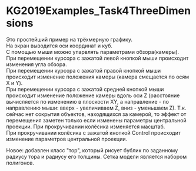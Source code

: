 # KG2019Examples_Task4ThreeDimensions
Это простейший пример на трёхмерную графику.  
На экран выводится оси координат и куб.  
С помощью мыши можно упарвлять параметрами обзора(камеры).  
При перемещении курсора с зажатой левой кнопкой мыши происходит изменения угла обзора.  
При перемещении курсора с зажатой правой кнопкой мыши происходит изменение положения камеры (камера смещается по осям X и Y).  
При перемещении курсора с зажатой средней кнопкой мыши происходит изменение положение камеры вдоль оси Z (расстояние вычисляется по изменению в плоскости XY, а направление - по направлению мыши: вверх - увеличиваем Z, вниз - уменьшаем Z). Т.к. сейчас нет сокрытия объектов, находящихся за камерой, то эффект от перемещения заметен только если изменены параметры центральной проекции.
При прокручивании колёсика изменяется масштаб.  
При прокручивании колёсика с зажатой кнопкой Control происходит изменение параметров центральной проекции.  

Новое: добавлен класс "тор", который рисует бублик по заданному радиусу тора и радиусу его толщины. Сетка модели является набором полигонов.

